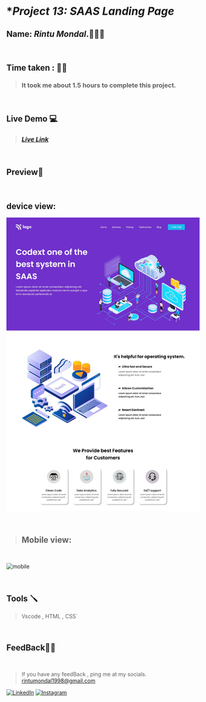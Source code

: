 # **Project 13: SAAS Landing Page*

## **Name:**  _Rintu Mondal_.🧑🏽‍💻
<br>

## **Time taken :** ✍🏼

>### It took me about 1.5 hours to complete this project.
<br>

## **Live Demo**  💻 

>### _[**Live Link**](https://mellow-arithmetic-217ea5.netlify.app/)_
<br>

## **Preview**🔎
<br>

## device view: 
![desktop](./ss/desktop.jpg)

<br>


>## Mobile view:
<br>

![mobile](./ss/mobile.png)

<br>


## **Tools** 🪛
>Vscode , HTML , CSS`
<br>

## **FeedBack**🥷🏼

<br>

> If you have any feedBack , ping me at my socials. rintumondal1998@gmail.com

[![LinkedIn][linkedin-shield]][linkedin-url]
[![Instagram][instagram-shield]][instagram-url]


[instagram-shield]: https://img.shields.io/badge/Instagram-%23E4405F.svg?style=for-the-badge&logo=Instagram&logoColor=white
[instagram-url]: https://www.instagram.com/fairyhunter.gg/

[linkedin-shield]: https://img.shields.io/badge/-LinkedIn-black.svg?style=for-the-badge&logo=linkedin&colorB=0B5FBB
[linkedin-url]: https://www.linkedin.com/in/heyrintu/

